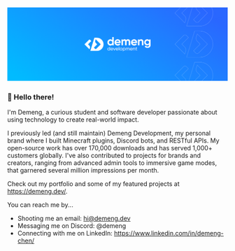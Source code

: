<h3 align="center"><a href="https://demeng.dev/"><img src="./assets/banner.png" alt="Demeng's GitHub Banner"></a></h3>

### 👋 Hello there!

I'm Demeng, a curious student and software developer passionate about using technology to create real-world impact.

I previously led (and still maintain) Demeng Development, my personal brand where I built Minecraft plugins, Discord bots, and RESTful APIs. My open-source work has over 170,000 downloads and has served 1,000+ customers globally. I've also contributed to projects for brands and creators, ranging from advanced admin tools to immersive game modes, that garnered several million impressions per month.

Check out my portfolio and some of my featured projects at https://demeng.dev/.

You can reach me by...
- Shooting me an email: [hi@demeng.dev](mailto:hi@demeng.dev)
- Messaging me on Discord: @demeng
- Connecting with me on LinkedIn: https://www.linkedin.com/in/demeng-chen/
